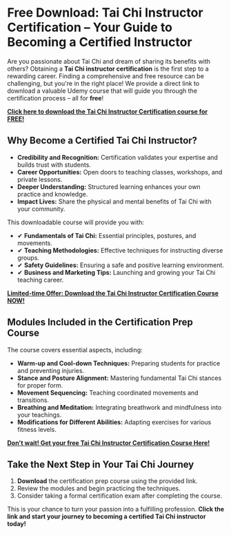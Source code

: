 # Free Download: Tai Chi Instructor Certification – Your Guide to Becoming a Certified Instructor

Are you passionate about Tai Chi and dream of sharing its benefits with others? Obtaining a **Tai Chi instructor certification** is the first step to a rewarding career. Finding a comprehensive and free resource can be challenging, but you're in the right place! We provide a direct link to download a valuable Udemy course that will guide you through the certification process – all for **free**!

[**Click here to download the Tai Chi Instructor Certification course for FREE!**](https://udemywork.com/tai-chi-instructor-certification)

## Why Become a Certified Tai Chi Instructor?

*   **Credibility and Recognition:** Certification validates your expertise and builds trust with students.
*   **Career Opportunities:** Open doors to teaching classes, workshops, and private lessons.
*   **Deeper Understanding:** Structured learning enhances your own practice and knowledge.
*   **Impact Lives:** Share the physical and mental benefits of Tai Chi with your community.

This downloadable course will provide you with:

*   ✔ **Fundamentals of Tai Chi:** Essential principles, postures, and movements.
*   ✔ **Teaching Methodologies:** Effective techniques for instructing diverse groups.
*   ✔ **Safety Guidelines:** Ensuring a safe and positive learning environment.
*   ✔ **Business and Marketing Tips:** Launching and growing your Tai Chi teaching career.

[**Limited-time Offer: Download the Tai Chi Instructor Certification Course NOW!**](https://udemywork.com/tai-chi-instructor-certification)

## Modules Included in the Certification Prep Course

The course covers essential aspects, including:

*   **Warm-up and Cool-down Techniques:** Preparing students for practice and preventing injuries.
*   **Stance and Posture Alignment:** Mastering fundamental Tai Chi stances for proper form.
*   **Movement Sequencing:** Teaching coordinated movements and transitions.
*   **Breathing and Meditation:** Integrating breathwork and mindfulness into your teachings.
*   **Modifications for Different Abilities:** Adapting exercises for various fitness levels.

[**Don't wait! Get your free Tai Chi Instructor Certification Course Here!**](https://udemywork.com/tai-chi-instructor-certification)

## Take the Next Step in Your Tai Chi Journey

1.  **Download** the certification prep course using the provided link.
2.  Review the modules and begin practicing the techniques.
3.  Consider taking a formal certification exam after completing the course.

This is your chance to turn your passion into a fulfilling profession. **Click the link and start your journey to becoming a certified Tai Chi instructor today!**
